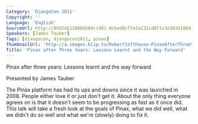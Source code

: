 ```yaml
---
Category: 'DjangoCon 2011'
Copyright: ''
Language: 'English'
SourceUrl: http://05d2db1380b6504cc981-8cbed8cf7e3a131cd8f1c3e383d10041.r93.cf2.rackcdn.com/djangocon-2011/72_pinax-after-three-years-lessons-learnt-and-the-way-forward.m4v
Speakers: [James Tauber]
Tags: [djangocon, djangocon2011, pinax]
ThumbnailUrl: 'http://a.images.blip.tv/Robertlofthouse-PinaxAfterThreeYearsLessonsLearntAndTheWayForward913-612.jpg'
Title: 'Pinax after Three Years: Lessons Learnt and the Way Forward'
---
```

Pinax after three years: Lessons learnt and the way forward

Presented by James Tauber

The Pinax platform has had its ups and downs since it was launched in 2008.
People either love it or just don't get it. About the only thing everyone
agrees on is that it doesn't seem to be progressing as fast as it once did.
This talk will take a fresh look at the goals of Pinax, what we did well, what
we didn't do so well and what we're (slowly) doing to fix it.
